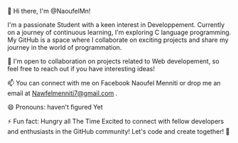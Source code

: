 👋 Hi there, I'm @NaoufelMn!

I'm a passionate Student with a keen interest in Developpement. Currently on a journey of continuous learning, I'm exploring C language programming. My GitHub is a space where I collaborate on exciting projects and share my journey in the world of programmation.

💼 I'm open to collaboration on projects related to Web developement, so feel free to reach out if you have interesting ideas!

📫 You can connect with me on Facebook Naoufel Menniti or drop me an email at Nawfelmenniti7@gmail.com .

😄 Pronouns: haven't figured Yet

⚡ Fun fact: Hungry all The Time
Excited to connect with fellow developers and enthusiasts in the GitHub community! Let's code and create together! 🚀
